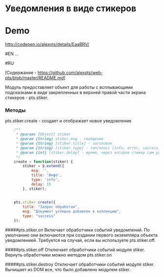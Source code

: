 # Уведомления в виде стикеров

# Demo
http://codepen.io/alexots/details/EaaBRV/

#EN
...

#RU

[Содержание - https://github.com/alexpts/web-pts/blob/master/README.md]

Модуль предоставляет объект для работы с всплывающими подсказками в виде закрепленных в верхней правой части экрана стикеров - pts.stiker.

### Методы 
pts.stiker.create - создает и отображает новое уведомление

`````javascript
    /**
     * @params {Object} stiker
     * @param {String} stiker.msg - сообщение
     * @param {String} [stiker.title] - заголовок
     * @param {String} [stiker.type] - тип/класс [info, error, success] влияет на вид уведомления
     * @param {int} [stiker.delay] - время, через которое стикер сам удалится
     */
    create = function(stiker) {
        stiker = $.extend({
            msg: '',
            title: 'Инфо',
            type: 'info',
            delay: 15
        }, stiker);
        
        
    pts.stiker.create({
        title: "Запрос обработан",
        msg: "Документ успешно добавлен в коллекцию",
        type: "success"
    });
`````

#####pts.stiker.on
Включает обработчики событий уведомлений. По умолчанию они включаются при создании первого экземпляра объекта уведомленией. Требуется на случай, если вы используете pts.stiker.off.

#####pts.stiker.off
Отключает обработчики событий модуля stiker. Вернуть обработчики можно методом pts.stiker.on

#####pts.stiker.destroy
Отключает обработчики событий модуля stiker. Вычищает из DOM все, что было добавлено модулем stiker.
